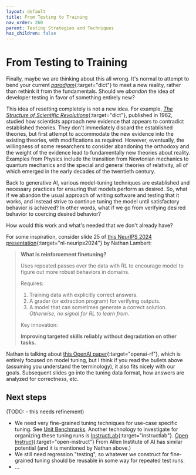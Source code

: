 ```yaml
---
layout: default
title: From Testing to Training
nav_order: 260
parent: Testing Strategies and Techniques
has_children: false
---
```


# From Testing to Training

Finally, maybe we are thinking about this all wrong. It's normal to attempt to bend your current [_paradigm_](https://www.merriam-webster.com/dictionary/paradigm){:target="dict"} to meet a new reality, rather than rethink it from the fundamentals. Should we _abandon_ the idea of developer testing in favor of something entirely new?

This idea of resetting completely is not a new idea. For example, [_The Structure of Scientific Revolutions_](https://en.wikipedia.org/wiki/The_Structure_of_Scientific_Revolutions){:target="dict"}, published in 1962, studied how scientists approach new evidence that appears to contradict established theories. They don't immediately discard the established theories, but first attempt to accommodate the new evidence into the existing theories, with modifications as required. However, eventually, the willingness of some researchers to consider abandoning the orthodoxy and the weight of the evidence lead to fundamentally new theories about reality. Examples from Physics include the transition from Newtonian mechanics to quantum mechanics and the special and general theories of relativity, all of which emerged in the early decades of the twentieth century.

Back to generative AI, various model-tuning techniques are established and necessary practices for ensuring that models perform as desired. So, what if we abandon the usual approach of writing software and testing that it works, and instead strive to continue tuning the model until satisfactory behavior is achieved? In other words, what if we go from verifying desired behavior to coercing desired behavior?

How would this work and what's needed that we don't already have?

For some inspiration, consider slide 25 of [this NeurIPS 2024 presentation](https://docs.google.com/presentation/d/1LWHbtz74GwKSGYZKyBVUtcyvp8lgYOi5EVpMnVDXBPs/edit#slide=id.p){:target="nl-neurips2024"} by Nathan Lambert:

> **What is reinforcement finetuning?**
>
> Uses repeated passes over the data with RL to encourage model to figure out more robust behaviors in domains.
> 
> Requires:
> 
> 1. Training data with explicitly correct answers.
> 1. A grader (or extraction program) for verifying outputs.
> 1. A model that can sometimes generate a correct solution. _Otherwise, no signal for RL to learn from._
>
> Key innovation: 
> 
> **Improving targeted skills reliably without degradation on other tasks.**

Nathan is talking about [this OpenAI paper](https://openai.com/form/rft-research-program/){:target="openai-rf"}, which is entirely focused on model tuning, but I think if you read the bullets above (assuming you understand the terminology), it also fits nicely with our goals. Subsequent slides go into the tuning data format, how answers are analyzed for correctness, etc.

## Next steps

(TODO: - this needs refinement)

* We need very fine-grained tuning techniques for use-case specific tuning. See
[Unit Benchmarks]({{site.baseurl}}/testing-strategies/unit-benchmarks). Another technology to investigate for organizing these tuning runs is [InstructLab](https://instructlab.ai){:target="instructlab"}. [Open Instruct](https://github.com/allenai/open-instruct){:target="open-instruct"} From Allen Institute of AI has similar potential (and it is mentioned by Nathan above.)
* We still need regression "testing", so whatever we construct for fine-grained tuning should be reusable in some way for repeated test runs.
* ...
